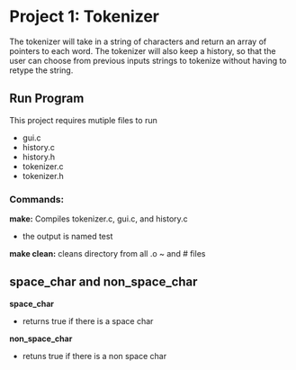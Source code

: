 Project 1: Tokenizer
====================
The tokenizer will take in a string of characters and return an array of pointers to each word. The tokenizer will also keep a history, so that the user can choose from previous inputs strings to tokenize without having to retype the string.

Run Program
---------------	
This project requires mutiple files to run
- gui.c
- history.c
- history.h
- tokenizer.c
- tokenizer.h

### Commands:
**make:** Compiles tokenizer.c, gui.c, and history.c
  - the output is named test

**make clean:** cleans directory from all .o ~ and # files

space_char and non_space_char
---------------	
**space_char**
- returns true if there is a space char

**non_space_char**
- retuns true if there is a non space char

